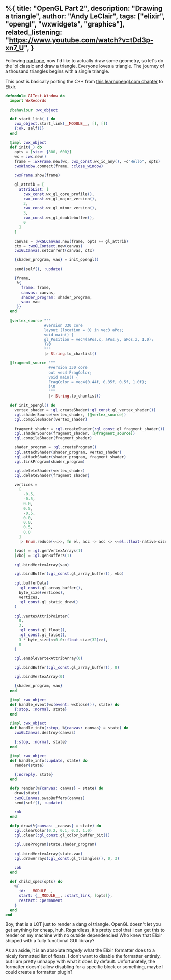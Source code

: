 %{
  title: "OpenGL Part 2",
  description: "Drawing a triangle",
  author: "Andy LeClair",
  tags: ["elixir", "opengl", "wxwidgets", "graphics"],
  related_listening: "https://www.youtube.com/watch?v=tDd3p-xn7_U",
}
---

Following [part one](/posts/2024/09-10-2024-gltest.md), now I'd like to actually draw some geometry,
so let's do the 'ol classic and draw a triangle. Everyone loves a triangle.
The journey of a thousand triangles begins with a single triangle.

This post is basically porting the C++ from [this learnopengl.com chapter](https://learnopengl.com/Getting-started/Hello-Triangle) to Elixir.

```elixir
defmodule GlTest.Window do
  import WxRecords

  @behaviour :wx_object

  def start_link(_) do
    :wx_object.start_link(__MODULE__, [], [])
    {:ok, self()}
  end

  @impl :wx_object
  def init(_) do
    opts = [size: {800, 600}]
    wx = :wx.new()
    frame = :wxFrame.new(wx, :wx_const.wx_id_any(), ~c"Hello", opts)
    :wxWindow.connect(frame, :close_window)

    :wxFrame.show(frame)

    gl_attrib = [
      attribList: [
        :wx_const.wx_gl_core_profile(),
        :wx_const.wx_gl_major_version(),
        3,
        :wx_const.wx_gl_minor_version(),
        3,
        :wx_const.wx_gl_doublebuffer(),
        0
      ]
    ]

    canvas = :wxGLCanvas.new(frame, opts ++ gl_attrib)
    ctx = :wxGLContext.new(canvas)
    :wxGLCanvas.setCurrent(canvas, ctx)

    {shader_program, vao} = init_opengl()

    send(self(), :update)

    {frame,
     %{
       frame: frame,
       canvas: canvas,
       shader_program: shader_program,
       vao: vao
     }}
  end

  @vertex_source """
                 #version 330 core
                 layout (location = 0) in vec3 aPos;
                 void main() {
                 gl_Position = vec4(aPos.x, aPos.y, aPos.z, 1.0);
                 }\0
                 """
                 |> String.to_charlist()

  @fragment_source """
                   #version 330 core
                   out vec4 FragColor;
                   void main() {
                   FragColor = vec4(0.44f, 0.35f, 0.5f, 1.0f);
                   }\0
                   """
                   |> String.to_charlist()

  def init_opengl() do
    vertex_shader = :gl.createShader(:gl_const.gl_vertex_shader())
    :gl.shaderSource(vertex_shader, [@vertex_source])
    :gl.compileShader(vertex_shader)

    fragment_shader = :gl.createShader(:gl_const.gl_fragment_shader())
    :gl.shaderSource(fragment_shader, [@fragment_source])
    :gl.compileShader(fragment_shader)

    shader_program = :gl.createProgram()
    :gl.attachShader(shader_program, vertex_shader)
    :gl.attachShader(shader_program, fragment_shader)
    :gl.linkProgram(shader_program)

    :gl.deleteShader(vertex_shader)
    :gl.deleteShader(fragment_shader)

    vertices =
      [
        -0.5,
        -0.5,
        0.0,
        0.5,
        -0.5,
        0.0,
        0.0,
        0.5,
        0.0
      ]
      |> Enum.reduce(<<>>, fn el, acc -> acc <> <<el::float-native-size(32)>> end)

    [vao] = :gl.genVertexArrays(1)
    [vbo] = :gl.genBuffers(1)

    :gl.bindVertexArray(vao)

    :gl.bindBuffer(:gl_const.gl_array_buffer(), vbo)

    :gl.bufferData(
      :gl_const.gl_array_buffer(),
      byte_size(vertices),
      vertices,
      :gl_const.gl_static_draw()
    )

    :gl.vertexAttribPointer(
      0,
      3,
      :gl_const.gl_float(),
      :gl_const.gl_false(),
      3 * byte_size(<<0.0::float-size(32)>>),
      0
    )

    :gl.enableVertexAttribArray(0)

    :gl.bindBuffer(:gl_const.gl_array_buffer(), 0)

    :gl.bindVertexArray(0)

    {shader_program, vao}
  end

  @impl :wx_object
  def handle_event(wx(event: wxClose()), state) do
    {:stop, :normal, state}
  end

  @impl :wx_object
  def handle_info(:stop, %{canvas: canvas} = state) do
    :wxGLCanvas.destroy(canvas)

    {:stop, :normal, state}
  end

  @impl :wx_object
  def handle_info(:update, state) do
    render(state)

    {:noreply, state}
  end

  defp render(%{canvas: canvas} = state) do
    draw(state)
    :wxGLCanvas.swapBuffers(canvas)
    send(self(), :update)

    :ok
  end

  defp draw(%{canvas: _canvas} = state) do
    :gl.clearColor(0.2, 0.1, 0.3, 1.0)
    :gl.clear(:gl_const.gl_color_buffer_bit())

    :gl.useProgram(state.shader_program)

    :gl.bindVertexArray(state.vao)
    :gl.drawArrays(:gl_const.gl_triangles(), 0, 3)

    :ok
  end

  def child_spec(opts) do
    %{
      id: __MODULE__,
      start: {__MODULE__, :start_link, [opts]},
      restart: :permanent
    }
  end
end
```

Boy, that is a LOT just to render a dang ol triangle. OpenGL doesn't let you get anything for 
cheap, huh. Regardless, it's pretty cool that I can get this to render on my machine with no 
outside dependencies! Who knew that Elixir shipped with a fully functional GUI library?

As an aside, it is an absolute _tragedy_ what the Elixir formatter does to a nicely formatted
list of floats. I don't want to disable the formatter entirely, but I am pretty unhappy with
what it does by default. Unfortunately, the formatter doesn't allow disabling for a specific block
or something, maybe I could create a formatter plugin?
